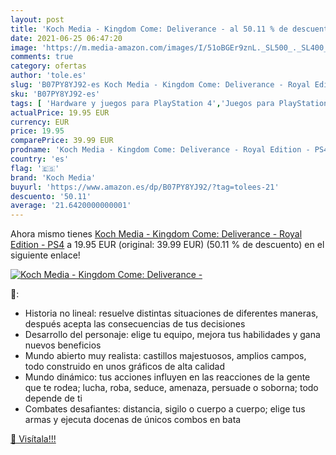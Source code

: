 ```yaml
---
layout: post
title: 'Koch Media - Kingdom Come: Deliverance - al 50.11 % de descuento'
date: 2021-06-25 06:47:20
image: 'https://m.media-amazon.com/images/I/51oBGEr9znL._SL500_._SL400_.jpg'
comments: true
category: ofertas
author: 'tole.es'
slug: 'B07PY8YJ92-es Koch Media - Kingdom Come: Deliverance - Royal Edition - PS4'
sku: 'B07PY8YJ92-es'
tags: [ 'Hardware y juegos para PlayStation 4','Juegos para PlayStation 4','Videojuegos','koch media','ps4', ]
actualPrice: 19.95 EUR
currency: EUR
price: 19.95
comparePrice: 39.99 EUR
prodname: 'Koch Media - Kingdom Come: Deliverance - Royal Edition - PS4'
country: 'es'
flag: '🇪🇸'
brand: 'Koch Media'
buyurl: 'https://www.amazon.es/dp/B07PY8YJ92/?tag=tolees-21'
descuento: '50.11'
average: '21.6420000000001'
---
```


Ahora mismo tienes [Koch Media - Kingdom Come: Deliverance - Royal Edition - PS4](https://www.amazon.es/dp/B07PY8YJ92/?tag=tolees-21) a 19.95 EUR (original: 39.99 EUR) (50.11 %  de descuento) en el siguiente enlace!

[![Koch Media - Kingdom Come: Deliverance -](https://m.media-amazon.com/images/I/51oBGEr9znL._SL500_._SL400_.jpg)](https://www.amazon.es/dp/B07PY8YJ92/?tag=tolees-21)

🔎:

- Historia no lineal: resuelve distintas situaciones de diferentes maneras, después acepta las consecuencias de tus decisiones
- Desarrollo del personaje: elige tu equipo, mejora tus habilidades y gana nuevos beneficios
- Mundo abierto muy realista: castillos majestuosos, amplios campos, todo construido en unos gráficos de alta calidad
- Mundo dinámico: tus acciones influyen en las reacciones de la gente que te rodea; lucha, roba, seduce, amenaza, persuade o soborna; todo depende de ti
- Combates desafiantes: distancia, sigilo o cuerpo a cuerpo; elige tus armas y ejecuta docenas de únicos combos en bata

[🛒 Visítala!!!](https://www.amazon.es/dp/B07PY8YJ92/?tag=tolees-21)
